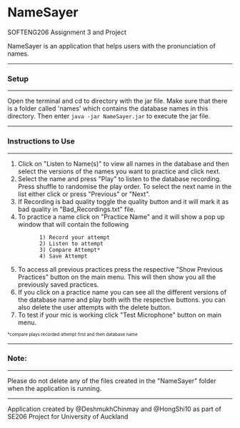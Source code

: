# NameSayer
SOFTENG206 Assignment 3 and Project

NameSayer is an application that helps users with the pronunciation of names.

---
### Setup
---

Open the terminal and cd to directory with the jar file. Make sure that there is a folder called 'names' which contains the database names in this directory. Then enter `java -jar NameSayer.jar` to execute the jar file.

---
### Instructions to Use
---
1. Click on "Listen to Name(s)" to view all names in the database and then select the versions of the names you want to practice and click next.
2. Select the name and press "Play" to listen to the database recording. Press shuffle to randomise the play order. To select the next name in the list either click or press "Previous" or "Next".
3. If Recording is bad quality toggle the quality button and it will mark it as bad quality in "Bad_Recordings.txt" file.
4. To practice a name click on "Practice Name" and it will show a pop up window that will contain the following
```       
          1) Record your attempt
          2) Listen to attempt
          3) Compare Attempt*
          4) Save Attempt
```
5. To access all previous practices press the respective "Show Previous Practices" button on the main menu. This will then show you all the previously saved practices.
6. If you click on a practice name you can see all the different versions of the database name and play both with the respective buttons. you can also delete the user attempts with the delete button.
7. To test if your mic is working click "Test Microphone" button on main menu.

<sub><sup>*compare plays recorded attempt first and then database name</sup></sub>

---
### Note:
---
Please do not delete any of the files created in the "NameSayer" folder when the application is running.

---
Application created by @DeshmukhChinmay and @HongShi10 as part of SE206 Project for University of Auckland
